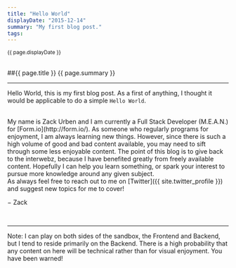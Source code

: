 ```yaml
---
title: "Hello World"
displayDate: "2015-12-14"
summary: "My first blog post."
tags:
---
```

<small class="left">
{{ page.displayDate }}
</small>
<br><br>

##{{ page.title }}
{{ page.summary }}

---
Hello World, this is my first blog post.
As a first of anything, I thought it would be applicable to do a simple `Hello World`.

<br>
My name is Zack Urben and I am currently a Full Stack Developer (M.E.A.N.) for [Form.io](http://form.io/).
As someone who regularly programs for enjoyment, I am always learning new things.
However, since there is such a high volume of good and bad content available, you may need to sift through
some less enjoyable content.
The point of this blog is to give back to the interwebz, because I have benefited greatly from freely available content.
Hopefully I can help you learn something, or spark your interest to pursue more knowledge around any given subject.

<br>
As always feel free to reach out to me on [Twitter]({{ site.twitter_profile }}) and suggest new topics for me to cover!

&minus; Zack

<br>

---
Note: I can play on both sides of the sandbox, the Frontend and Backend, but I tend to reside primarily on the Backend.
There is a high probability that any content on here will be technical rather than for visual enjoyment.
You have been warned!
